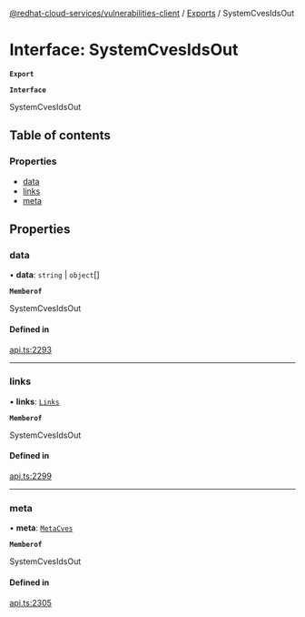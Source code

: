 [@redhat-cloud-services/vulnerabilities-client](../README.md) / [Exports](../modules.md) / SystemCvesIdsOut

# Interface: SystemCvesIdsOut

**`Export`**

**`Interface`**

SystemCvesIdsOut

## Table of contents

### Properties

- [data](SystemCvesIdsOut.md#data)
- [links](SystemCvesIdsOut.md#links)
- [meta](SystemCvesIdsOut.md#meta)

## Properties

### data

• **data**: `string` \| `object`[]

**`Memberof`**

SystemCvesIdsOut

#### Defined in

[api.ts:2293](https://github.com/RedHatInsights/javascript-clients/blob/master/packages/vulnerabilities/api.ts#L2293)

___

### links

• **links**: [`Links`](Links.md)

**`Memberof`**

SystemCvesIdsOut

#### Defined in

[api.ts:2299](https://github.com/RedHatInsights/javascript-clients/blob/master/packages/vulnerabilities/api.ts#L2299)

___

### meta

• **meta**: [`MetaCves`](MetaCves.md)

**`Memberof`**

SystemCvesIdsOut

#### Defined in

[api.ts:2305](https://github.com/RedHatInsights/javascript-clients/blob/master/packages/vulnerabilities/api.ts#L2305)
